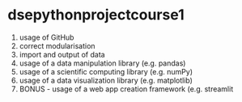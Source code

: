 # dsepythonprojectcourse1
1. usage of GitHub
2. correct modularisation
3. import and output of data
4. usage of a data manipulation library (e.g. pandas)
5. usage of a scientific computing library (e.g. numPy)
6. usage of a data visualization library (e.g. matplotlib)
7. BONUS - usage of a web app creation framework (e.g. streamlit
